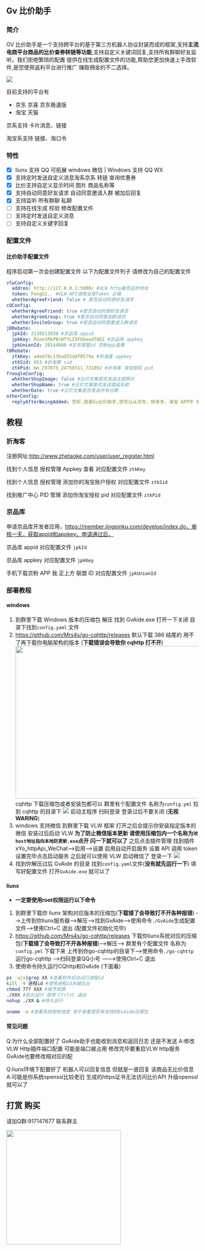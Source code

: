 ## Gv 比价助手

### 简介

GV 比价助手是一个支持跨平台的基于第三方机器人协议封装而成的框架,支持**主流电商平台商品的比价查券转链等功能**,支持自定义关键词回复,支持所有群聊好友监听。我们拒绝繁琐的配置 提供在线生成配置文件的功能,帮助您更加快速上手改软件,是您使用返利平台进行推广 赚取佣金的不二选择。

![](https://i.loli.net/2021/11/01/1Mntpv3rlGOZNKE.png)

目前支持的平台有

- 京东 京喜 京东极速版
- 淘宝 天猫

京系支持 卡片消息、链接

淘宝系支持 链接、淘口令

### 特性

- [x] liunx 支持 QQ 可拓展 windows 微信 | Windows 支持 QQ WX
- [x] 支持定时发送自定义消息淘系京系 转链 查询优惠券
- [x] 比价支持自定义显示时间 图片 商品名称等
- [x] 支持自动同意好友请求 自动同意邀请入群 被加后回复
- [x] 支持监听 所有群聊 私聊
- [ ] 支持在线生成 校验 修改配置文件
- [ ] 支持定时发送自定义消息
- [ ] 支持自定义关键字回复

### 配置文件

#### 比价助手配置文件

程序启动第一次会创建配置文件
以下为配置文件列子 请修改为自己的配置文件

```yaml
vlwConfig:
  addres: http://127.0.0.1:5000/ #VLW http服务监听地址
  token: FengG1.. #VLW API调用全局Token 必填
  whetherAgreeFriend: false # 是否自动同意好友请求
cQConfig:
  whetherAgreeFriend: true #是否自动同意好友请求
  whetherAgreeGroup: true #是否自动同意加群请求
  whetherInviteGroup: true #是否自动同意邀请入群请求
jDRebate:
  jpkId: 2110213838 #京品库 appid
  jpkKey: RSoetRkPBrWTYLIXFUbeadT6EZ #京品库 appkey
  jpkUnionId: 20144680 #京东联盟id 京粉app查看
tBRebate:
  ztkKey: a4ed78c13bad55ddf0579a #折淘客 appkey
  ztkSid: 653 #折淘客 sid
  ztkPid: mm_297075_24750311_731092 #折淘客 淘宝授权 pid
froogleConfig:
  whetherShopImage: false #比价文案是否发送主图照片
  whetherShopName: true #比价文案是否发送商品名称
  whetherDate: true #比价文案是否发送所有日期
otherConfig:
  replyAfterBeingAdded: 您好,我是Gv比价助手,您可以从京东、拼多多、淘宝 APP中 使用右上角的分享按钮分享给我,我会自动帮您查询历史价格以及是否有隐藏优惠,当您身边的朋友也想使用比价功能时,您可以把我拉进群聊,本助手不会收集使用者任何信息。 #添加好友后回复
```

## 教程

### 折淘客

注册网址:http://www.zhetaoke.com/user/user_register.html

找到个人信息 授权管理 Appkey 查看 对应配置文件 `ztkKey`

找到个人信息 授权管理 添加你的淘宝账户授权 对应配置文件 `ztkSid`

找到推广中心 PID 管理 添加你淘宝授权 pid 对应配置文件 `ztkPid`

### 京品库

申请京品库开发者应用，https://member.jingpinku.com/develop/index.do，审核一天，获取appid和appkey。申请通过后，

京品库 appid 对应配置文件 `jpkId`

京品库 appkey 对应配置文件 `jpkKey`

手机下载京粉 APP 我 正上方 联盟 ID 对应配置文件 `jpkUnionId`

### 部署教程
#### windows
1. 到群里下载 Windows 版本的压缩包 解压 找到 GvAide.exe 打开一下关闭 目录下找到`config.yaml` 文件
2. https://github.com/Mrs4s/go-cqhttp/releases 默认下载 386 结尾的 用不了再下载你电脑架构的版本 (**下载错误会导致你 cqhttp 打不开**)
   <img src="https://i.loli.net/2021/11/01/NxwobECI76fGtTO.png" width = "800" height = "400"  />
   cqhttp![]() 下载压缩包或者安装包都可以 群里有个配置文件 名称为`config.yml`
   拉到 cqhttp 的目录下 ![](https://i.loli.net/2021/11/01/mbn64rCdOKIfwzs.png)
   启动主程序 扫码登录 登录过后不要关闭 (**无视 WARING**)
3. windows 支持微信 到群里下载 VLW 框架 打开之后会提示你安装指定版本的微信 安装过后启动 VLW
   **为了防止微信版本更新 请使用压缩包内一个名称为`改host地址指向本地防更新.exe`点开 闪一下就可以了**
   之后点击插件管理 找到插件 xYo_httpApi_WeChat-->启用-->设置 启用自动开启服务 设置 API 调用 token 设置完毕点击启动服务 之后就可以使用 VLW 启动微信了 登录一下
   ![](https://i.loli.net/2021/11/01/8fSg6FMarVT4Xj5.png)
4. 找到你解压过后 GvAide 的目录 找到`config.yaml`文件(**没有就先运行一下**) 填写好配置文件 打开`GvAide.exe` 就可以了
#### liunx
- **一定要使用root权限运行以下命令**
1. 到群里下载你 liunx 架构对应版本的压缩包(**下载错了会导致打不开各种报错**) -->上传到你liunx服务器-->解压-->找到GvAide-->使用命令`./GvAide`生成配置文件-->使用Ctrl+C 退出 (配置文件初始化完毕)
2. https://github.com/Mrs4s/go-cqhttp/releases 下载你liunx系统对应的压缩包(**下载错了会导致打不开各种报错**)-->解压--> 群里有个配置文件 名称为`config.yml` 下载下来 上传到你go-cqhttp的目录下-->使用命令`./go-cqhttp`运行go-cqhttp -->扫码登录QQ小号 --->使用Ctrl+C 退出
3. 使用命令持久运行CQhttp和GvAide (下面看)

``` bash
ps -ajx|grep XX #查看软件后台运行进程id
kill -9 进程id #使用进程id杀掉后台
chmod 777 XXX #赋予权限
./XXX #前台运行 使用 Ctrl+C 退出
nohup ./XX & #持久运行

uname -a #查看系统架构信息 用于查看是否有支持的GvAide压缩包
```

#### 常见问题
Q:为什么全部配置好了 GvAide助手也能收到消息和返回日志 还是不发送
A:修改VLW Http插件端口配置 可能是端口被占用 修改完毕要重启VLW http服务 GvAide也要修改相对应的配

Q:liunx环境下配置好了 机器人可以回复信息 但就是一直回复 该商品无比价信息
A:可能是你系统openssl比较老旧 生成的https证书无法访问比价API 升级openssl就可以了
## 打赏 购买

请加Q群:917147677 联系群主

<img src="https://i.loli.net/2021/11/01/vCFNikThqdYlaKz.jpg" width = "300" height = "300"  />
